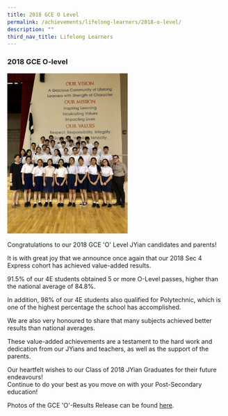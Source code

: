 ```yaml
---
title: 2018 GCE O Level
permalink: /achievements/lifelong-learners/2018-o-level/
description: ""
third_nav_title: Lifelong Learners
---
```

### **2018 GCE O-level**
<img src="/images/2018%20o%20level.jpg" style="width:55%">

Congratulations to our 2018 GCE 'O' Level JYian candidates and parents!

It is with great joy that we announce once again that our 2018 Sec 4 Express cohort has achieved value-added results.
 
91.5% of our 4E students obtained 5 or more O-Level passes, higher than the national average of 84.8%.

In addition, 98% of our 4E students also qualified for Polytechnic, which is one of the highest percentage the school has accomplished.

We are also very honoured to share that many subjects achieved better results than national averages.

These value-added achievements are a testament to the hard work and dedication from our JYians and teachers, as well as the support of the parents.

Our heartfelt wishes to our Class of 2018 JYian Graduates for their future endeavours!  
Continue to do your best as you move on with your Post-Secondary education!

Photos of the GCE 'O'-Results Release can be found [here](https://www.flickr.com/photos/106251112@N04/albums/72157705700681345).